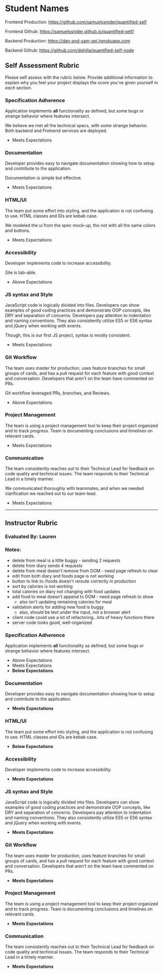 # Student Names

Frontend Production: https://github.com/samuelssnider/quantified-self

Frontend Github: https://samuelssnider.github.io/quantified-self/

Backend Production: https://dan-and-sam-api.herokuapp.com

Backend Github: https://github.com/dphilla/quantified-self-node

## Self Assessment Rubric

Please self assess with the rubric below. Provide additional information to explain why you feel your project displays the score you've given yourself in _each_ section.

### Specification Adherence


Application implements **all** functionality as defined, but some bugs or strange behavior where features intersect.

We believe we met all the technical specs, with some strange behavior. Both backend and Frotnend services are deployed.

- Meets Expectations

### Documentation

Developer provides easy to navigate documentation showing how to setup and contribute to the application.

Documentation is simple but effective.

- Meets Expectations

### HTML/UI

The team put some effort into styling, and the application is not confusing to use. HTML classes and IDs are kebab case.

We modeled the ui from the spec mock-up, tho not with all the same colors and buttons.

- Meets Expectations

### Accessibility

Developer implements code to increase accessibility.

Site is tab-able.

- Above Expectations

### JS syntax and Style

JavaScript code is logically divided into files. Developers can show examples of good coding practices and demonstrate OOP concepts, like DRY and separation of concerns. Developers pay attention to indentation and naming conventions. They also consistently utilize ES5 or ES6 syntax and jQuery when working with events.

Though, this is our first JS project, syntax is mostly consistent.

- Meets Expectations

### Git Workflow

The team uses master for production, uses feature branches for small groups of cards, and has a pull request for each feature with good context and conversation. Developers that aren't on the team have commented on PRs.

Git workflow leveraged PRs, branches, and Reviews.

- Above Expectations

### Project Management

The team is using a project management tool to keep their project organized and to track progress. Team is documenting conclusions and timelines on relevant cards.

- Meets Expectations

### Communication

The team consistently reaches out to their Technical Lead for feedback on code quality and technical issues. The team responds to their Technical Lead in a timely manner.

We communicated thoroughly with teammates, and when we needed clarification we reached out to our team-lead.

- Meets Expectations

-----------

## Instructor Rubric

### Evaluated By: Lauren

### Notes:

- delete from meal is a little buggy - sending 2 requests
- delete from diary sends 4 requests
- delete from meal doesn't remove from DOM - need page refresh to clear
- edit from both diary and foods page is not working
- button to link to /foods doesn't reroute correctly in production
- sort by calories is not working
- total calories on diary not changing with food updates
- add food to meal doesn't append to DOM - need page refresh to show
  - also isn't updating remaining calories for meal
- validation alerts for adding new food is buggy
  - also, should be text under the input, not a browser alert
- client code could use a lot of refactoring...lots of heavy functions there
- server code looks good, well-organized


### Specification Adherence

Application implements **all** functionality as defined, but some bugs or strange behavior where features intersect.

- Above Expectations
- Meets Expectations
- **Below Expectations**

### Documentation

Developer provides easy to navigate documentation showing how to setup and contribute to the application.

- **Meets Expectations**

### HTML/UI

The team put some effort into styling, and the application is not confusing to use. HTML classes and IDs are kebab case.

- **Below Expectations**

### Accessibility

Developer implements code to increase accessibility.

- **Meets Expectations**

### JS syntax and Style

JavaScript code is logically divided into files. Developers can show examples of good coding practices and demonstrate OOP concepts, like DRY and separation of concerns. Developers pay attention to indentation and naming conventions. They also consistently utilize ES5 or ES6 syntax and jQuery when working with events.

- **Meets Expectations**

### Git Workflow

The team uses master for production, uses feature branches for small groups of cards, and has a pull request for each feature with good context and conversation. Developers that aren't on the team have commented on PRs.

- **Meets Expectations**

### Project Management

The team is using a project management tool to keep their project organized and to track progress. Team is documenting conclusions and timelines on relevant cards.

- **Meets Expectations**

### Communication

The team consistently reaches out to their Technical Lead for feedback on code quality and technical issues. The team responds to their Technical Lead in a timely manner.

- **Meets Expectations**
